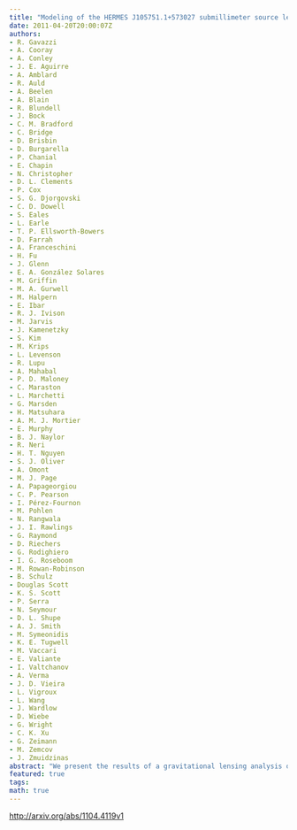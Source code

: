 ```yaml
---
title: "Modeling of the HERMES J105751.1+573027 submillimeter source lensed by a   dark matter dominated foreground group of galaxies"
date: 2011-04-20T20:00:07Z
authors:
- R. Gavazzi
- A. Cooray
- A. Conley
- J. E. Aguirre
- A. Amblard
- R. Auld
- A. Beelen
- A. Blain
- R. Blundell
- J. Bock
- C. M. Bradford
- C. Bridge
- D. Brisbin
- D. Burgarella
- P. Chanial
- E. Chapin
- N. Christopher
- D. L. Clements
- P. Cox
- S. G. Djorgovski
- C. D. Dowell
- S. Eales
- L. Earle
- T. P. Ellsworth-Bowers
- D. Farrah
- A. Franceschini
- H. Fu
- J. Glenn
- E. A. González Solares
- M. Griffin
- M. A. Gurwell
- M. Halpern
- E. Ibar
- R. J. Ivison
- M. Jarvis
- J. Kamenetzky
- S. Kim
- M. Krips
- L. Levenson
- R. Lupu
- A. Mahabal
- P. D. Maloney
- C. Maraston
- L. Marchetti
- G. Marsden
- H. Matsuhara
- A. M. J. Mortier
- E. Murphy
- B. J. Naylor
- R. Neri
- H. T. Nguyen
- S. J. Oliver
- A. Omont
- M. J. Page
- A. Papageorgiou
- C. P. Pearson
- I. Pérez-Fournon
- M. Pohlen
- N. Rangwala
- J. I. Rawlings
- G. Raymond
- D. Riechers
- G. Rodighiero
- I. G. Roseboom
- M. Rowan-Robinson
- B. Schulz
- Douglas Scott
- K. S. Scott
- P. Serra
- N. Seymour
- D. L. Shupe
- A. J. Smith
- M. Symeonidis
- K. E. Tugwell
- M. Vaccari
- E. Valiante
- I. Valtchanov
- A. Verma
- J. D. Vieira
- L. Vigroux
- L. Wang
- J. Wardlow
- D. Wiebe
- G. Wright
- C. K. Xu
- G. Zeimann
- M. Zemcov
- J. Zmuidzinas
abstract: "We present the results of a gravitational lensing analysis of the bright $zs=2.957$ sub-millimeter galaxy (SMG), HERMES J105751.1+573027 found in {it Herschel}/SPIRE Science Demonstration Phase data from the Herschel Multi-tiered Extragalactic Survey (HerMES) project. The high resolution imaging available in optical and Near-IR channels, along with CO emission obtained with the Plateau de Bure Interferometer, allow us to precisely estimate the intrinsic source extension and hence estimate the total lensing magnification to be $mu=10.9pm 0.7$. We measure the half-light radius $R_{rm eff}$ of the source in the rest-frame Near-UV and $V$ bands that characterize the unobscured light coming from stars and find $R_{rm eff,*}= [2.0 pm 0.1]$ kpc, in good agreement with recent studies on the Submillimeter Galaxy population. This lens model is also used to estimate the size of the gas distribution ($R_{rm eff,gas}= [1.1pm0.5]$) kpc by mapping back in the source plane the CO (J=5-4) transition line emission. The lens modeling yields a relatively large Einstein radius $R_{rm Ein}= 4farcs10 pm 0farcs02$, corresponding to a deflector velocity dispersion of [$483pm 16] ,kms$. This shows that HERMES J105751.1+573027 is lensed by a {it galaxy group-size} dark matter halo at redshift $zlsim 0.6$. The projected dark matter contribution largely dominates the mass budget within the Einstein radius with $f_{rm dm}(<R_{rm Ein})sim 80%$. This fraction reduces to $f_{rm dm}(<R_{rm eff,G1}simeq 4.5kpc)sim 47%$ within the effective radius of the main deflecting galaxy of stellar mass $M_{rm *,G1}=[8.5pm 1.6] times 10^{11}msun$. At this smaller scale the dark matter fraction is consistent with results already found for massive lensing ellipticals at $zsim0.2$ from the SLACS survey."
featured: true
tags:
math: true
---
```

http://arxiv.org/abs/1104.4119v1
